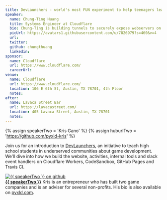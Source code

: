 ```yaml
---
title: DevLaunchers - world's most FUN experiment to help teenagers learn game development!
speaker:
  name: Chung-Ting Huang
  title: Systems Engineer at Cloudflare
  bio: Chung-Ting is building tunnels to securely expose webservers on the internet.
  picUrl: https://avatars1.githubusercontent.com/u/7826979?s=460&v=4
  url:
  twitter:
  github: chungthuang
  linkedin:
sponsor:
  name: Cloudflare
  url: https://www.cloudflare.com/
  careerUrl:
venue:
  name: Cloudflare
  url: https://www.cloudflare.com/
  location: 106 E 6th St, Austin, TX 78701, 4th Floor
  notes:
after:
  name: Lavaca Street Bar
  url: https://lavacastreet.com/
  location: 405 Lavaca Street, Austin, TX 78701
  notes:
---
```


{% assign speakerTwo = 'Kris Gano' %}
{% assign huburlTwo = 'https://github.com/pyxld-kris' %}

Join us for an introduction to [DevLaunchers](https://devlaunchers.com/), an initiative to teach high school students in underserved communities about game development. We'll dive into how we build the website, activities, internal tools and slack event handlers on Cloudflare Workers, CodeSandbox, GitHub Pages and Travis CI.

<div class="media-object speaker-bio">
  <a href="{{ huburlTwo }}">
    <img alt="{{ speakerTwo }} on github"
      src="https://avatars1.githubusercontent.com/u/46331884?s=460&v=4" />
  </a>
  <div>
    <a href="{{ huburlTwo }}"><strong>{{ speakerTwo }}</strong></a>
    Kris is an entrepreneur who has built two game companies and is an adviser for several non-profits. His bio is also available on <a href="https://pyxld.com/#/about">pyxld.com</a>.
  </div>
</div>
